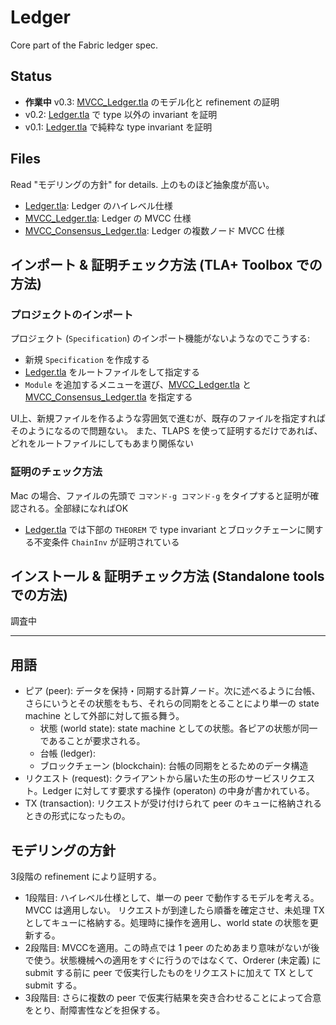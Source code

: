 # Ledger 

Core part of the Fabric ledger spec.

## Status

- **作業中** v0.3: [MVCC_Ledger.tla](MVCC_Ledger.tla) のモデル化と refinement の証明
- v0.2: [Ledger.tla](Ledger.tla) で type 以外の invariant を証明
- v0.1: [Ledger.tla](Ledger.tla) で純粋な type invariant を証明

## Files

Read "モデリングの方針" for details. 上のものほど抽象度が高い。

- [Ledger.tla](Ledger.tla): Ledger のハイレベル仕様
- [MVCC_Ledger.tla](MVCC_Ledger.tla): Ledger の MVCC 仕様
- [MVCC_Consensus_Ledger.tla](MVCC_Consensus_Ledger.tla): Ledger の複数ノード MVCC 仕様

## インポート & 証明チェック方法 (TLA+ Toolbox での方法)

### プロジェクトのインポート

プロジェクト (`Specification`) のインポート機能がないようなのでこうする:

- 新規 `Specification` を作成する
-  [Ledger.tla](Ledger.tla) をルートファイルをして指定する
- `Module` を追加するメニューを選び、[MVCC_Ledger.tla](MVCC_Ledger.tla) と [MVCC_Consensus_Ledger.tla](MVCC_Consensus_Ledger.tla) を指定する

UI上、新規ファイルを作るような雰囲気で進むが、既存のファイルを指定すればそのようになるので問題ない。
また、TLAPS を使って証明するだけであれば、どれをルートファイルにしてもあまり関係ない

### 証明のチェック方法

Mac の場合、ファイルの先頭で `コマンド-g コマンド-g` をタイプすると証明が確認される。全部緑になればOK

- [Ledger.tla](Ledger.tla) では下部の `THEOREM` で type invariant とブロックチェーンに関する不変条件 `ChainInv` が証明されている

## インストール & 証明チェック方法 (Standalone tools での方法)

調査中

----

## 用語

- ピア (peer): データを保持・同期する計算ノード。次に述べるように台帳、さらにいうとその状態をもち、それらの同期をとることにより単一の state machine として外部に対して振る舞う。
  - 状態 (world state): state machine としての状態。各ピアの状態が同一であることが要求される。
  - 台帳 (ledger):
  - ブロックチェーン (blockchain): 台帳の同期をとるためのデータ構造
- リクエスト (request): クライアントから届いた生の形のサービスリクエスト。Ledger に対してす要求する操作 (operaton) の中身が書かれている。
- TX (transaction): リクエストが受け付けられて peer のキューに格納されるときの形式になったもの。

## モデリングの方針

3段階の refinement により証明する。

- 1段階目: ハイレベル仕様として、単一の peer で動作するモデルを考える。MVCC は適用しない。
リクエストが到達したら順番を確定させ、未処理 TX としてキューに格納する。処理時に操作を適用し、world state の状態を更新する。
- 2段階目: MVCCを適用。この時点では 1 peer のためあまり意味がないが後で使う。状態機械への適用をすぐに行うのではなくて、Orderer (未定義) に submit する前に peer で仮実行したものをリクエストに加えて TX として submit する。
- 3段階目: さらに複数の peer で仮実行結果を突き合わせることによって合意をとり、耐障害性などを担保する。
